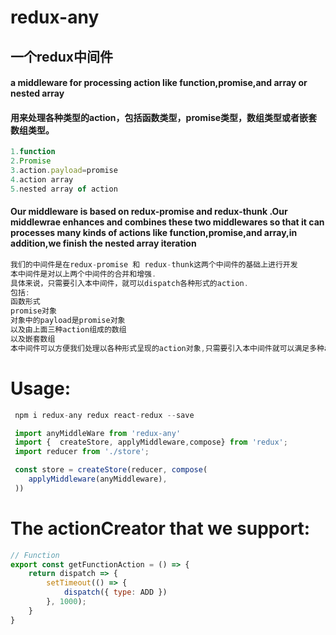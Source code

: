 # redux-any
## 一个redux中间件
#### a middleware for processing action like function,promise,and array or nested array
#### 用来处理各种类型的action，包括函数类型，promise类型，数组类型或者嵌套数组类型。
```javascript
1.function 
2.Promise
3.action.payload=promise
4.action array
5.nested array of action
```
#### Our middleware is based on redux-promise and redux-thunk .Our middlewrae enhances and combines these two middlewares so that it can processes many kinds of actions like function,promise,and array,in addition,we finish the nested array iteration
```javascript
我们的中间件是在redux-promise 和 redux-thunk这两个中间件的基础上进行开发
本中间件是对以上两个中间件的合并和增强.
具体来说，只需要引入本中间件，就可以dispatch各种形式的action.
包括:
函数形式
promise对象
对象中的payload是promise对象
以及由上面三种action组成的数组
以及嵌套数组 
本中间件可以方便我们处理以各种形式呈现的action对象,只需要引入本中间件就可以满足多种action类型需求。

```
# Usage:
```javascript
 npm i redux-any redux react-redux --save 
```

``` javascript
 import anyMiddleWare from 'redux-any'
 import {  createStore, applyMiddleware,compose} from 'redux';
 import reducer from './store';

 const store = createStore(reducer, compose(
    applyMiddleware(anyMiddleware),
 ))

```
# The actionCreator that we support:
``` javascript
// Function
export const getFunctionAction = () => {
    return dispatch => {
        setTimeout(() => {
            dispatch({ type: ADD })
        }, 1000);
    }
}
```


